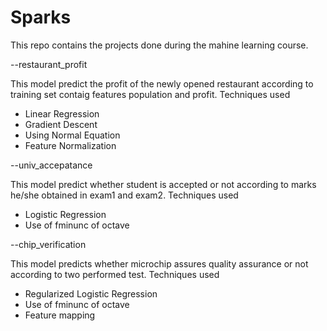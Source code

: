 # Sparks
This repo contains the projects done during the mahine learning course.

--restaurant_profit

This model predict the profit of the newly opened restaurant according to training set contaig features population and profit.
Techniques used
- Linear Regression 
- Gradient Descent
- Using Normal Equation
- Feature Normalization

--univ_accepatance

This model predict whether student is accepted or not according to marks he/she obtained in exam1 and exam2.
Techniques used
- Logistic Regression 
- Use of fminunc of octave


--chip_verification

This model predicts whether microchip assures quality assurance or not according to two performed test.
Techniques used
- Regularized Logistic Regression 
- Use of fminunc of octave
- Feature mapping
